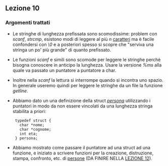 Lezione 10
----------

### Argomenti trattati

-   Le stringhe di lunghezza prefissata sono scomodissime: problem con *scanf*, *strcmp*, esistono modi di leggere al più *n* [caratteri](https://www.dir.uniupo.it/mod/resource/view.php?id=164394 "caratteri") ma è facile confondersi con *\0* e a posteriori spesso si scopre che "serviva una stringa un po' più grande" di quanto prefissato.
-   Le funzioni *scanf* e simili sono scomode per leggere le stringhe perchè bisogna conoscere in anticipo la lunghezza. Usare la versione *%ms* alla quale va passato un puntatore a puntatore a char.
-   Inoltre nella *scanf* la lettura si interrompe quando si incontra uno spazio. In generale useremo quindi per leggere le stringhe da un file la funzione *getline*.

-   Abbiamo dato un una definizione della struct *[persona](https://www.dir.uniupo.it/mod/resource/view.php?id=165680 "persona")* utilizzando i puntatori in modo da non essere vincolati da una lunghezza stringa stabilita a priori:

    ```
     typedef struct {
       char *nome;
       char *cognome;
       int eta;
     } persona;

    ```

-   Abbiamo mostrato come passare il puntatore ad una struct ad una funzione, e iniziato a scrivere funzioni per la creazione, distruzione, stampa, confronto, etc. di [persone](https://www.dir.uniupo.it/mod/resource/view.php?id=165948 "persone") (DA FINIRE NELLA [LEZIONE 12](https://www.dir.uniupo.it/mod/page/view.php?id=165944 "Lezione 12")).
